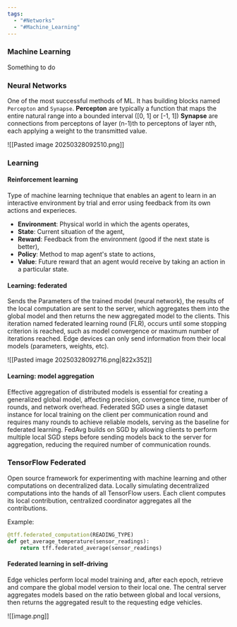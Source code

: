 ```yaml
---
tags:
  - "#Networks"
  - "#Machine_Learning"
---
```

### Machine Learning

Something to do

### Neural Networks

One of the most successful methods of ML. It has building blocks named `Percepton` and `Synapse`.
**Percepton** are typically a function that maps the entire natural range into a bounded interval ([0, 1] or [-1, 1])
**Synapse** are connections from perceptons of layer (n-1)th to perceptons of layer nth, each applying a weight to the transmitted value.

![[Pasted image 20250328092510.png]]

### Learning

#### Reinforcement learning

Type of machine learning technique that enables an agent to learn in an interactive environment by trial and error using feedback from its own actions and experieces.
- **Environment**: Physical world in which the agents operates,
- **State**: Current situation of the agent, 
- **Reward**: Feedback from the environment (good if the next state is better),
- **Policy**: Method to map agent's state to actions,
- **Value**: Future reward that an agent would receive by taking an action in a particular state.
#### Learning: federated

Sends the Parameters of the trained model (neural network), the results of the local computation are sent to the server, which aggregates them into the global model and then returns the new aggregated model to the clients. This iteration named federated learning round (FLR), occurs until some stopping criterion is reached, such as model convergence or maximum number of iterations reached. Edge devices can only send information from their local models (parameters, weights, etc).

![[Pasted image 20250328092716.png|822x352]]
#### Learning: model aggregation

Effective aggregation of distributed models is essential for creating a generalized global model, affecting precision, convergence time, number of rounds, and network overhead. Federated SGD uses a single dataset instance for local training on the client per communication round and requires many rounds to achieve reliable models, serving as the baseline for federated learning. FedAvg builds on SGD by allowing clients to perform multiple local SGD steps before sending models back to the server for aggregation, reducing the required number of communication rounds.


### TensorFlow Federated 

Open source framework for experimenting with machine learning and other computations on decentralized data. Locally simulating decentralized computations into the hands of all TensorFlow users. Each client computes its local contribution, centralized coordinator aggregates all the contributions.

Example:

```python
@tff.federated_computation(READING_TYPE)
def get_average_temperature(sensor_readings):
	return tff.federated_average(sensor_readings)
```

#### Federated learning in self-driving

Edge vehicles perform local model training and, after each epoch, retrieve and compare the global model version to their local one. The central server aggregates models based on the ratio between global and local versions, then returns the aggregated result to the requesting edge vehicles.

![[image.png]]